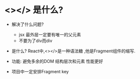 # <></> 是什么?
- 解决了什么问题?
    - jsx 最外层一定要有唯一的父元素
    - 不要为了div而div
- 是什么?
    React中,<></>是一种语法糖 ,他是Fragment组件的缩写.

- 功能:
    避免多余的DOM 结构层次和元素
    性能更好

- 项目中一定安排Fragment key 